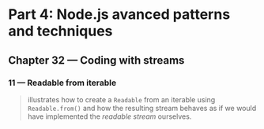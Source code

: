 # Part 4: Node.js avanced patterns and techniques
## Chapter 32 &mdash; Coding with streams
### 11 &mdash; Readable from iterable
> illustrates how to create a `Readable` from an iterable using `Readable.from()` and how the resulting stream behaves as if we would have implemented the *readable stream* ourselves.
